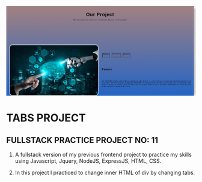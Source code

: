 ![example](public/tabsProject.png)

# TABS PROJECT

## FULLSTACK PRACTICE PROJECT NO: 11

1. A fullstack version of my previous frontend project to practice my skills using Javascript, Jquery, NodeJS, ExpressJS, HTML, CSS.

2. In this project I practiced to change inner HTML of div by changing tabs.
